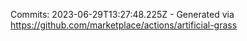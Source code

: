 Commits: 2023-06-29T13:27:48.225Z - Generated via https://github.com/marketplace/actions/artificial-grass
<br>
